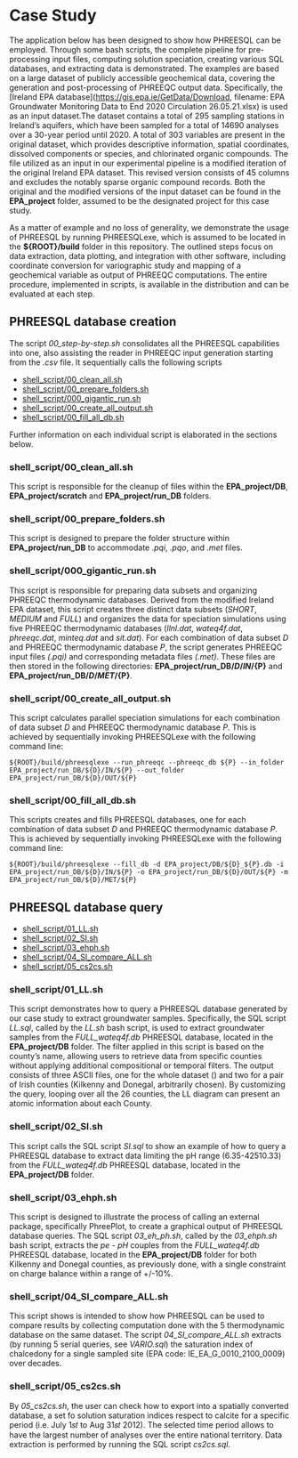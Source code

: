 # Case Study

The application below has been designed to show how PHREESQL can be employed. Through some bash scripts, the complete pipeline for pre-processing input files, computing solution speciation, creating various SQL databases, and extracting data is demonstrated. The examples are based on a large dataset of publicly accessible geochemical data, covering the generation and post-processing of PHREEQC output data. Specifically, the [Ireland EPA database](https://gis.epa.ie/GetData/Download, filename: EPA Groundwater Monitoring Data to End 2020 Circulation 26.05.21.xlsx) is used as an input dataset.The dataset contains a total of 295 sampling stations in Ireland’s aquifers, which have been sampled for a total of 14690 analyses over a 30-year period until 2020. A total of 303 variables are present in the original dataset, which provides descriptive information, spatial coordinates, dissolved components or species, and chlorinated organic compounds. The file utilized as an input in our experimental pipeline is a modified iteration of the original Ireland EPA dataset. This revised version consists of 45 columns and excludes the notably sparse organic compound records. Both the original and the modified versions of the input dataset can be found in the **EPA_project** folder, assumed to be the designated project for this case study.

As a matter of example and no loss of generality, we demonstrate the usage of PHREESQL by running PHREESQLexe, which is assumed to be located in the **${ROOT}/build** folder in this repository. The outlined steps focus on data extraction, data plotting, and integration with other software, including coordinate conversion for variographic study and mapping of a geochemical variable as output of PHREEQC computations. The entire procedure, implemented in scripts, is available in the distribution and can be evaluated at each step.

## PHREESQL database creation

The script *00_step-by-step.sh* consolidates all the PHREESQL capabilities into one, also assisting the reader in PHREEQC input generation starting from the *.csv* file. It sequentially calls the following scripts

- [shell_script/00_clean_all.sh](https://github.com/DanielaCabiddu/PHREESQL/blob/main/example/shell_script/00_clean_all.sh)
- [shell_script/00_prepare_folders.sh](https://github.com/DanielaCabiddu/PHREESQL/blob/main/example/shell_script/00_prepare_folders.sh)
- [shell_script/000_gigantic_run.sh](https://github.com/DanielaCabiddu/PHREESQL/blob/main/example/shell_script/000_gigantic_run.sh)
- [shell_script/00_create_all_output.sh](https://github.com/DanielaCabiddu/PHREESQL/blob/main/example/shell_script/00_create_all_output.sh)
- [shell_script/00_fill_all_db.sh](https://github.com/DanielaCabiddu/PHREESQL/blob/main/example/shell_script/00_fill_all_db.sh)

Further information on each individual script is elaborated in the sections below.

### shell_script/00_clean_all.sh
This script is responsible for the cleanup of files within the **EPA_project/DB**, **EPA_project/scratch** and **EPA_project/run_DB** folders.

### shell_script/00_prepare_folders.sh
This script is designed to prepare the folder structure within **EPA_project/run_DB** to accommodate *.pqi*, *.pqo*, and *.met* files.

### shell_script/000_gigantic_run.sh
This script is responsible for preparing data subsets and organizing PHREEQC thermodynamic databases. Derived from the modified Ireland EPA dataset, this script creates three distinct data subsets (*SHORT*, *MEDIUM* and *FULL*) and organizes the data for speciation simulations using five PHREEQC thermodynamic databases (*llnl.dat*, *wateq4f.dat*, *phreeqc.dat*, *minteq.dat* and *sit.dat*). For each combination of data subset *D* and PHREEQC thermodynamic database *P*, the script generates PHREEQC input files *(.pqi)* and corresponding metadata files *(.met)*. These files are then stored in the following directories: **EPA_project/run_DB/${D}/IN/${P}** and **EPA_project/run_DB/${D}/MET/${P}**.

### shell_script/00_create_all_output.sh
This script calculates parallel speciation simulations for each combination of data subset *D* and PHREEQC thermodynamic database *P*. This is achieved by sequentially invoking PHREESQLexe with the following command line:

`${ROOT}/build/phreesqlexe --run_phreeqc --phreeqc_db ${P} --in_folder EPA_project/run_DB/${D}/IN/${P} --out_folder EPA_project/run_DB/${D}/OUT/${P}`

### shell_script/00_fill_all_db.sh
This scripts creates and fills PHREESQL databases, one for each combination of data subset *D* and PHREEQC thermodynamic database *P*. This is achieved by sequentially invoking PHREESQLexe with the following command line:

`${ROOT}/build/phreesqlexe --fill_db -d EPA_project/DB/${D}_${P}.db -i EPA_project/run_DB/${D}/IN/${P} -o EPA_project/run_DB/${D}/OUT/${P} -m EPA_project/run_DB/${D}/MET/${P}`

## PHREESQL database query

- [shell_script/01_LL.sh](https://github.com/DanielaCabiddu/PHREESQL/blob/main/example/shell_script/01_LL.sh)
- [shell_script/02_SI.sh](https://github.com/DanielaCabiddu/PHREESQL/blob/main/example/shell_script/02_SI.sh)
- [shell_script/03_ehph.sh](https://github.com/DanielaCabiddu/PHREESQL/blob/main/example/shell_script/03_ehph.sh)
- [shell_script/04_SI_compare_ALL.sh](https://github.com/DanielaCabiddu/PHREESQL/blob/main/example/shell_script04_SI_compare_ALL.sh)
- [shell_script/05_cs2cs.sh](https://github.com/DanielaCabiddu/PHREESQL/blob/main/example/shell_script/05_cs2cs.sh)

### shell_script/01_LL.sh
This script demonstrates how to query a PHREESQL database generated by our case study to extract groundwater samples. Specifically, the SQL script *LL.sql*, called by the *LL.sh* bash script, is used to extract groundwater samples from the *FULL_wateq4f.db* PHREESQL database, located in the **EPA_project/DB** folder. The filter applied in this script is based on the county’s name, allowing users to retrieve data from specific counties without applying additional compositional or temporal filters. The output consists of three ASCII files, one for the whole dataset () and two for a pair of Irish counties (Kilkenny and Donegal, arbitrarily chosen). By customizing the query, looping over all the 26 counties, the LL diagram can present an atomic information about each County.

### shell_script/02_SI.sh
This script calls the SQL script *SI.sql* to show an example of how to query a PHREESQL database to extract data limiting the pH range (6.35-42510.33) from the *FULL_wateq4f.db* PHREESQL database, located in the **EPA_project/DB** folder. 

### shell_script/03_ehph.sh
This script is designed to illustrate the process of calling an external package, specifically PhreePlot, to create a graphical output of PHREESQL database queries. The SQL script *03_eh_ph.sh*, called by the *03_ehph.sh* bash script, extracts the *pe - pH* couples from the *FULL_wateq4f.db* PHREESQL database, located in the **EPA_project/DB** folder for both Kilkenny and Donegal counties, as previously done, with a single constraint on charge balance within a range of +/-10%.

### shell_script/04_SI_compare_ALL.sh
This script shows is intended to show how PHREESQL can be used to compare results by collecting computation done with the 5 thermodynamic database on the same dataset. The script *04_SI_compare_ALL.sh* extracts (by running 5 serial queries, see *VARIO.sql*) the saturation index of chalcedony for a single sampled site (EPA code: IE_EA_G_0010_2100_0009) over decades.

### shell_script/05_cs2cs.sh
By *05_cs2cs.sh*, the user can check how to export into a spatially converted database, a set fo solution saturation indices respect to calcite for a specific period (i.e. July 1𝑠𝑡 to Aug 31𝑠𝑡 2012). The selected time period allows to have the largest number of analyses over the entire national territory. Data extraction is performed by running the SQL script *cs2cs.sql*.
